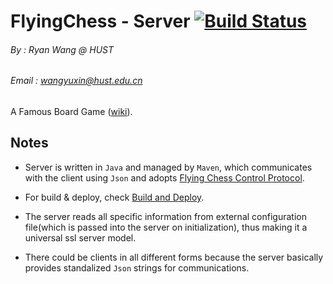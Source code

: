# FlyingChess - Server [![Build Status](https://travis-ci.org/RyanWangGit/FlyingChess-Server.svg?branch=master)](https://travis-ci.org/RyanWangGit/FlyingChess-Server)
###### By : Ryan Wang @ HUST
###### Email : wangyuxin@hust.edu.cn

A Famous Board Game ([wiki](https://en.wikipedia.org/wiki/Flying_chess)). 

## Notes
* Server is written in `Java` and managed by `Maven`, which communicates with the client using `Json` and adopts  [Flying Chess Control Protocol](https://github.com/RyanWangGit/FlyingChess-Server/wiki/Flying-Chess-Control-Protocol).

* For build & deploy, check [Build and Deploy](https://github.com/RyanWangGit/FlyingChess-Server/wiki/Build-and-Deploy). 

* The server reads all specific information from external configuration file(which is passed into the server on initialization), thus making
it a universal ssl server model.

* There could be clients in all different forms because the server basically provides standalized `Json` strings for communications.